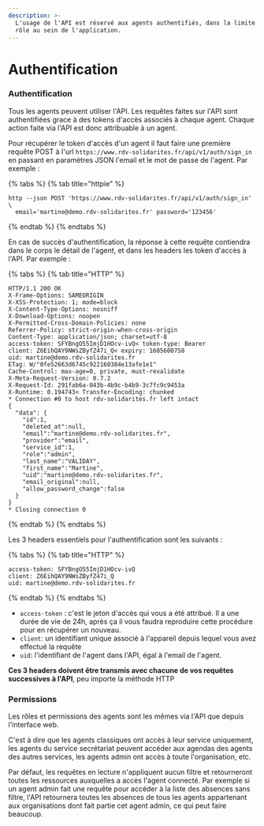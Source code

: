 ```yaml
---
description: >-
  L'usage de l'API est réservé aux agents authentifiés, dans la limite de leur
  rôle au sein de l'application.
---
```


# Authentification

### Authentification

Tous les agents peuvent utiliser l'API. Les requêtes faites sur l'API sont authentifiées grace à des tokens d'accès associés à chaque agent. Chaque action faite via l'API est donc attribuable à un agent.

Pour récupérer le token d'accès d'un agent il faut faire une première requête POST à l'url `https://www.rdv-solidarites.fr/api/v1/auth/sign_in` en passant en paramètres JSON l'email et le mot de passe de l'agent. Par exemple :

{% tabs %}
{% tab title="httpie" %}
```text
http --json POST 'https://www.rdv-solidarites.fr/api/v1/auth/sign_in' \
  email='martine@demo.rdv-solidarites.fr' password='123456'
```
{% endtab %}
{% endtabs %}

En cas de succès d'authentification, la réponse à cette requête contiendra dans le corps le détail de l'agent, et dans les headers les token d'accès à l'API. Par exemple :

{% tabs %}
{% tab title="HTTP" %}
```http
HTTP/1.1 200 OK
X-Frame-Options: SAMEORIGIN
X-XSS-Protection: 1; mode=block
X-Content-Type-Options: nosniff
X-Download-Options: noopen
X-Permitted-Cross-Domain-Policies: none
Referrer-Policy: strict-origin-when-cross-origin
Content-Type: application/json; charset=utf-8
access-token: SFYBngO55ImjD1HOcv-ivQ< token-type: Bearer
client: Z6EihQAY9NWsZByfZ47i_Q< expiry: 1605600758
uid: martine@demo.rdv-solidarites.fr
ETag: W/"0fe52663d6745c922160384e13afe1e1"
Cache-Control: max-age=0, private, must-revalidate
X-Meta-Request-Version: 0.7.2
X-Request-Id: 291fab6a-043b-4b9c-b4b9-3c7fc9c9453a
X-Runtime: 0.194743< Transfer-Encoding: chunked
* Connection #0 to host rdv-solidarites.fr left intact
{
  "data": {
    "id":1,
    "deleted_at":null,
    "email":"martine@demo.rdv-solidarites.fr",
    "provider":"email",
    "service_id":1,
    "role":"admin",
    "last_name":"VALIDAY",
    "first_name":"Martine",
    "uid":"martine@demo.rdv-solidarites.fr",
    "email_original":null,
    "allow_password_change":false
  }
}
* Closing connection 0
```
{% endtab %}
{% endtabs %}

Les 3 headers essentiels pour l'authentification sont les suivants :

{% tabs %}
{% tab title="HTTP" %}
```http
access-token: SFYBngO55ImjD1HOcv-ivQ
client: Z6EihQAY9NWsZByfZ47i_Q
uid: martine@demo.rdv-solidarites.fr
```
{% endtab %}
{% endtabs %}

* `access-token` : c'est le jeton d'accès qui vous a été attribué. Il a une durée de vie de 24h, après ça il vous faudra reproduire cette procédure pour en récupérer un nouveau.
* `client`: un identifiant unique associé à l'appareil depuis lequel vous avez effectué la requête
* `uid`: l'identifiant de l'agent dans l'API, égal à l'email de l'agent.

**Ces 3 headers doivent être transmis avec chacune de vos requêtes successives à l'API**, peu importe la méthode HTTP

### Permissions

Les rôles et permissions des agents sont les mêmes via l'API que depuis l'interface web.

C'est à dire que les agents classiques ont accès à leur service uniquement, les agents du service secrétariat peuvent accéder aux agendas des agents des autres services, les agents admin ont accès à toute l'organisation, etc.

Par défaut, les requêtes en lecture n'appliquent aucun filtre et retourneront toutes les ressources auxquelles a accès l'agent connecté. Par exemple si un agent admin fait une requête pour accéder à la liste des absences sans filtre, l'API retournera toutes les absences de tous les agents appartenant aux organisations dont fait partie cet agent admin, ce qui peut faire beaucoup.

